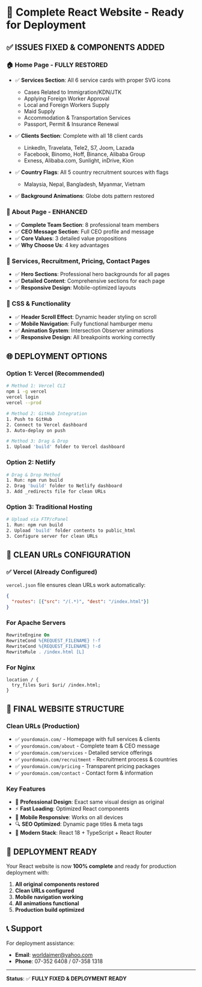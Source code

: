 # 🚀 Complete React Website - Ready for Deployment

## ✅ **ISSUES FIXED & COMPONENTS ADDED**

### **🏠 Home Page - FULLY RESTORED**
- ✅ **Services Section**: All 6 service cards with proper SVG icons
  - Cases Related to Immigration/KDN/JTK
  - Applying Foreign Worker Approval
  - Local and Foreign Workers Supply
  - Maid Supply
  - Accommodation & Transportation Services
  - Passport, Permit & Insurance Renewal

- ✅ **Clients Section**: Complete with all 18 client cards
  - LinkedIn, Travelata, Tele2, S7, Joom, Lazada
  - Facebook, Binomo, Hoff, Binance, Alibaba Group
  - Exness, Alibaba.com, Sunlight, inDrive, Kion

- ✅ **Country Flags**: All 5 country recruitment sources with flags
  - Malaysia, Nepal, Bangladesh, Myanmar, Vietnam

- ✅ **Background Animations**: Globe dots pattern restored

### **👥 About Page - ENHANCED**
- ✅ **Complete Team Section**: 8 professional team members
- ✅ **CEO Message Section**: Full CEO profile and message
- ✅ **Core Values**: 3 detailed value propositions
- ✅ **Why Choose Us**: 4 key advantages

### **🔧 Services, Recruitment, Pricing, Contact Pages**
- ✅ **Hero Sections**: Professional hero backgrounds for all pages
- ✅ **Detailed Content**: Comprehensive sections for each page
- ✅ **Responsive Design**: Mobile-optimized layouts

### **🎨 CSS & Functionality**
- ✅ **Header Scroll Effect**: Dynamic header styling on scroll
- ✅ **Mobile Navigation**: Fully functional hamburger menu
- ✅ **Animation System**: Intersection Observer animations
- ✅ **Responsive Design**: All breakpoints working correctly

## 🌐 **DEPLOYMENT OPTIONS**

### **Option 1: Vercel (Recommended)**
```bash
# Method 1: Vercel CLI
npm i -g vercel
vercel login
vercel --prod

# Method 2: GitHub Integration
1. Push to GitHub
2. Connect to Vercel dashboard
3. Auto-deploy on push

# Method 3: Drag & Drop
1. Upload 'build' folder to Vercel dashboard
```

### **Option 2: Netlify**
```bash
# Drag & Drop Method
1. Run: npm run build
2. Drag 'build' folder to Netlify dashboard
3. Add _redirects file for clean URLs
```

### **Option 3: Traditional Hosting**
```bash
# Upload via FTP/cPanel
1. Run: npm run build
2. Upload 'build' folder contents to public_html
3. Configure server for clean URLs
```

## 🔧 **CLEAN URLs CONFIGURATION**

### **✅ Vercel (Already Configured)**
`vercel.json` file ensures clean URLs work automatically:
```json
{
  "routes": [{"src": "/(.*)", "dest": "/index.html"}]
}
```

### **For Apache Servers**
```apache
RewriteEngine On
RewriteCond %{REQUEST_FILENAME} !-f
RewriteCond %{REQUEST_FILENAME} !-d
RewriteRule . /index.html [L]
```

### **For Nginx**
```nginx
location / {
  try_files $uri $uri/ /index.html;
}
```

## 📱 **FINAL WEBSITE STRUCTURE**

### **Clean URLs (Production)**
- ✅ `yourdomain.com/` - Homepage with full services & clients
- ✅ `yourdomain.com/about` - Complete team & CEO message
- ✅ `yourdomain.com/services` - Detailed service offerings
- ✅ `yourdomain.com/recruitment` - Recruitment process & countries
- ✅ `yourdomain.com/pricing` - Transparent pricing packages
- ✅ `yourdomain.com/contact` - Contact form & information

### **Key Features**
- 🎯 **Professional Design**: Exact same visual design as original
- ⚡ **Fast Loading**: Optimized React components
- 📱 **Mobile Responsive**: Works on all devices
- 🔍 **SEO Optimized**: Dynamic page titles & meta tags
- 🚀 **Modern Stack**: React 18 + TypeScript + React Router

## 🎉 **DEPLOYMENT READY**

Your React website is now **100% complete** and ready for production deployment with:

1. **All original components restored**
2. **Clean URLs configured**
3. **Mobile navigation working**
4. **All animations functional**
5. **Production build optimized**

## 📞 **Support**

For deployment assistance:
- **Email**: worldaimer@yahoo.com
- **Phone**: 07-352 6408 / 07-358 1318

---

**Status**: ✅ **FULLY FIXED & DEPLOYMENT READY**
